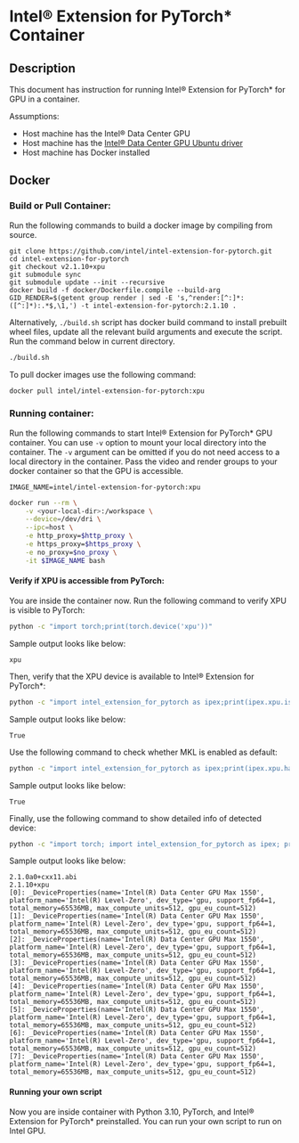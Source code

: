 # Intel® Extension for PyTorch\* Container

## Description

This document has instruction for running Intel® Extension for PyTorch\* for
GPU in a container.

Assumptions:
* Host machine has the Intel® Data Center GPU 
* Host machine has the [Intel® Data Center GPU Ubuntu driver](https://dgpu-docs.intel.com/releases/index.html)
* Host machine has Docker installed

## Docker

### Build or Pull Container:

Run the following commands to build a docker image by compiling from source.

```
git clone https://github.com/intel/intel-extension-for-pytorch.git
cd intel-extension-for-pytorch
git checkout v2.1.10+xpu
git submodule sync
git submodule update --init --recursive
docker build -f docker/Dockerfile.compile --build-arg GID_RENDER=$(getent group render | sed -E 's,^render:[^:]*:([^:]*):.*$,\1,') -t intel-extension-for-pytorch:2.1.10 .
```

Alternatively, `./build.sh` script has docker build command to install prebuilt wheel files, update all the relevant build arguments and execute the script. Run the command below in current directory.

```bash
./build.sh 
```
To pull docker images use the following command:

```bash
docker pull intel/intel-extension-for-pytorch:xpu
```
### Running container:

Run the following commands to start Intel® Extension for PyTorch\* GPU container. You can use `-v` option to mount your
local directory into the container. The `-v` argument can be omitted if you do not need
access to a local directory in the container. Pass the video and render groups to your
docker container so that the GPU is accessible.

```
IMAGE_NAME=intel/intel-extension-for-pytorch:xpu
```
```bash
docker run --rm \
    -v <your-local-dir>:/workspace \
    --device=/dev/dri \
    --ipc=host \
    -e http_proxy=$http_proxy \
    -e https_proxy=$https_proxy \
    -e no_proxy=$no_proxy \
    -it $IMAGE_NAME bash
```

#### Verify if XPU is accessible from PyTorch:
You are inside the container now. Run the following command to verify XPU is visible to PyTorch:
```bash
python -c "import torch;print(torch.device('xpu'))"
```
Sample output looks like below:
```
xpu
```
Then, verify that the XPU device is available to Intel® Extension for PyTorch\*:
```bash
python -c "import intel_extension_for_pytorch as ipex;print(ipex.xpu.is_available())"
```
Sample output looks like below:
```
True
```
Use the following command to check whether MKL is enabled as default:
```bash
python -c "import intel_extension_for_pytorch as ipex;print(ipex.xpu.has_onemkl())"
```
Sample output looks like below:
```
True
```
Finally, use the following command to show detailed info of detected device:
```bash
python -c "import torch; import intel_extension_for_pytorch as ipex; print(torch.__version__); print(ipex.__version__); [print(f'[{i}]: {ipex.xpu.get_device_properties(i)}') for i in range(ipex.xpu.device_count())];"
```

Sample output looks like below:
```
2.1.0a0+cxx11.abi
2.1.10+xpu
[0]: _DeviceProperties(name='Intel(R) Data Center GPU Max 1550', platform_name='Intel(R) Level-Zero', dev_type='gpu, support_fp64=1, total_memory=65536MB, max_compute_units=512, gpu_eu_count=512)
[1]: _DeviceProperties(name='Intel(R) Data Center GPU Max 1550', platform_name='Intel(R) Level-Zero', dev_type='gpu, support_fp64=1, total_memory=65536MB, max_compute_units=512, gpu_eu_count=512)
[2]: _DeviceProperties(name='Intel(R) Data Center GPU Max 1550', platform_name='Intel(R) Level-Zero', dev_type='gpu, support_fp64=1, total_memory=65536MB, max_compute_units=512, gpu_eu_count=512)
[3]: _DeviceProperties(name='Intel(R) Data Center GPU Max 1550', platform_name='Intel(R) Level-Zero', dev_type='gpu, support_fp64=1, total_memory=65536MB, max_compute_units=512, gpu_eu_count=512)
[4]: _DeviceProperties(name='Intel(R) Data Center GPU Max 1550', platform_name='Intel(R) Level-Zero', dev_type='gpu, support_fp64=1, total_memory=65536MB, max_compute_units=512, gpu_eu_count=512)
[5]: _DeviceProperties(name='Intel(R) Data Center GPU Max 1550', platform_name='Intel(R) Level-Zero', dev_type='gpu, support_fp64=1, total_memory=65536MB, max_compute_units=512, gpu_eu_count=512)
[6]: _DeviceProperties(name='Intel(R) Data Center GPU Max 1550', platform_name='Intel(R) Level-Zero', dev_type='gpu, support_fp64=1, total_memory=65536MB, max_compute_units=512, gpu_eu_count=512)
[7]: _DeviceProperties(name='Intel(R) Data Center GPU Max 1550', platform_name='Intel(R) Level-Zero', dev_type='gpu, support_fp64=1, total_memory=65536MB, max_compute_units=512, gpu_eu_count=512)
```
#### Running your own script

Now you are inside container with Python 3.10, PyTorch, and Intel® Extension for PyTorch\* preinstalled. You can run your own script
to run on Intel GPU.
